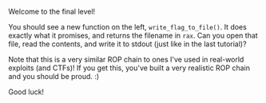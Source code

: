 Welcome to the final level!

You should see a new function on the left, `write_flag_to_file()`. It does
exactly what it promises, and returns the filename in `rax`. Can you open that
file, read the contents, and write it to stdout (just like in the last
tutorial)?

Note that this is a very similar ROP chain to ones I've used in real-world
exploits (and CTFs)! If you get this, you've built a very realistic ROP chain
and you should be proud. :)

Good luck!
